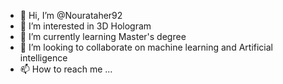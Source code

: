 - 👋 Hi, I’m @Nourataher92
- 👀 I’m interested in 3D Hologram
- 🌱 I’m currently learning Master's degree
- 💞️ I’m looking to collaborate on machine learning and Artificial intelligence
- 📫 How to reach me ...

<!---
Nourataher92/Nourataher92 is a ✨ special ✨ repository because its `README.md` (this file) appears on your GitHub profile.
You can click the Preview link to take a look at your changes.
--->
